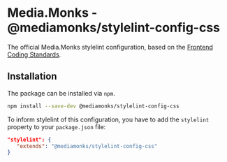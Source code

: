 # Media.Monks - @mediamonks/stylelint-config-css

The official Media.Monks stylelint configuration, based on the
[Frontend Coding Standards](https://github.com/mediamonks/frontend-coding-standards).

## Installation

The package can be installed via `npm`.

```bash
npm install --save-dev @mediamonks/stylelint-config-css
```

To inform stylelint of this configuration, you have to add the `stylelint` property to your
`package.json` file:

```json
"stylelint": {
   "extends": "@mediamonks/stylelint-config-css"
}
```
